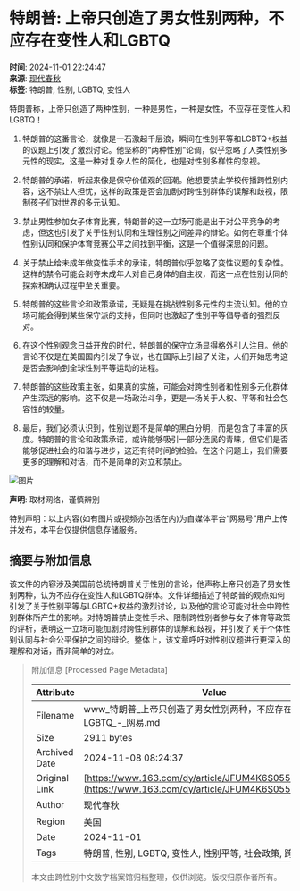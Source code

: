 # 特朗普: 上帝只创造了男女性别两种，不应存在变性人和LGBTQ

**时间**: 2024-11-01 22:24:47  
**来源**: [现代春秋](https://www.163.com/dy/media/T1657001651168.html)  
**标签**: 特朗普, 性别, LGBTQ, 变性人  

特朗普称，上帝只创造了两种性别，一种是男性，一种是女性，不应存在变性人和LGBTQ！

1. 特朗普的这番言论，就像是一石激起千层浪，瞬间在性别平等和LGBTQ+权益的议题上引发了激烈讨论。他坚称的“两种性别”论调，似乎忽略了人类性别多元性的现实，这是一种对复杂人性的简化，也是对性别多样性的忽视。

2. 特朗普的承诺，听起来像是保守价值观的回潮。他想要禁止学校传播跨性别内容，这不禁让人担忧，这样的政策是否会加剧对跨性别群体的误解和歧视，限制孩子们对世界的多元认知。

3. 禁止男性参加女子体育比赛，特朗普的这一立场可能是出于对公平竞争的考虑，但这也引发了关于性别认同和生理性别之间差异的辩论。如何在尊重个体性别认同和保护体育竞赛公平之间找到平衡，这是一个值得深思的问题。

4. 关于禁止给未成年做变性手术的承诺，特朗普似乎忽略了变性议题的复杂性。这样的禁令可能会剥夺未成年人对自己身体的自主权，而这一点在性别认同的探索和确认过程中至关重要。

5. 特朗普的这些言论和政策承诺，无疑是在挑战性别多元性的主流认知。他的立场可能会得到某些保守派的支持，但同时也激起了性别平等倡导者的强烈反对。

6. 在这个性别观念日益开放的时代，特朗普的保守立场显得格外引人注目。他的言论不仅是在美国国内引发了争议，也在国际上引起了关注，人们开始思考这是否会影响到全球性别平等运动的进程。

7. 特朗普的这些政策主张，如果真的实施，可能会对跨性别者和性别多元化群体产生深远的影响。这不仅是一场政治斗争，更是一场关于人权、平等和社会包容性的较量。

8. 最后，我们必须认识到，性别议题不是简单的黑白分明，而是包含了丰富的灰度。特朗普的言论和政策承诺，或许能够吸引一部分选民的青睐，但它们是否能够促进社会的和谐与进步，这还有待时间的检验。在这个问题上，我们需要更多的理解和对话，而不是简单的对立和禁止。

![图片](https://nimg.ws.126.net/?url=http%3A%2F%2Fdingyue.ws.126.net%2F2024%2F1101%2Fb254626aj00sm9zi0000vd000px00gjm.jpg&thumbnail=660x2147483647&quality=80&type=jpg)

**声明**: 取材网络，谨慎辨别

特别声明：以上内容(如有图片或视频亦包括在内)为自媒体平台“网易号”用户上传并发布，本平台仅提供信息存储服务。

## 摘要与附加信息

<!-- tcd_abstract -->
该文件的内容涉及美国前总统特朗普关于性别的言论，他声称上帝只创造了男女性别两种，认为不应存在变性人和LGBTQ群体。文件详细描述了特朗普的观点如何引发了关于性别平等与LGBTQ+权益的激烈讨论，以及他的言论可能对社会中跨性别群体所产生的影响。对特朗普禁止变性手术、限制跨性别者参与女子体育等政策的评析，表明这一立场可能加剧对跨性别群体的误解和歧视，并引发了关于个体性别认同与社会公平保护之间的辩论。整体上，该文章呼吁对性别议题进行更深入的理解和对话，而非简单的对立。
<!-- tcd_abstract_end -->

> 附加信息 [Processed Page Metadata]
>
> | Attribute       | Value                                  |
> |-----------------|----------------------------------------|
> | Filename        | www_特朗普_上帝只创造了男女性别两种，不应存在变性人和LGBTQ_-_网易.md                             |
> | Size            | 2911 bytes                           |
> | Archived Date   | 2024-11-08 08:24:37                             |
> | Original Link   | [https://www.163.com/dy/article/JFUM4K6S0553ESUC.html](https://www.163.com/dy/article/JFUM4K6S0553ESUC.html)                       |
> | Author          | 现代春秋                               |
> | Region          | 美国                               |
> | Date            | 2024-11-01                                 |
> | Tags            | 特朗普, 性别, LGBTQ, 变性人, 性别平等, 社会政策, 跨性别问题                                 |
>
> 本文由跨性别中文数字档案馆归档整理，仅供浏览。版权归原作者所有。
>
